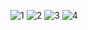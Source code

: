 ![1](https://github.com/user-attachments/assets/15418ea7-fcd2-4733-a02d-80e4453695f7)
![2](https://github.com/user-attachments/assets/d01462eb-b386-4809-8373-3b8694575d24)
![3](https://github.com/user-attachments/assets/30c1817e-2c32-4052-82e7-3dc1b79a1d51)
![4](https://github.com/user-attachments/assets/5d11a2dd-94e0-4377-89dd-c6b40a6969b3)

